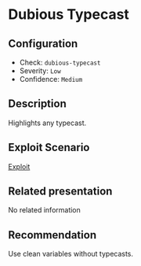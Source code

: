 # Dubious Typecast

## Configuration
* Check: `dubious-typecast`
* Severity: `Low`
* Confidence: `Medium` 

## Description
Highlights any typecast.

## Exploit Scenario
[Exploit](../tests/dubious_typecast_test.sol)

## Related presentation
No related information

## Recommendation
Use clean variables without typecasts.